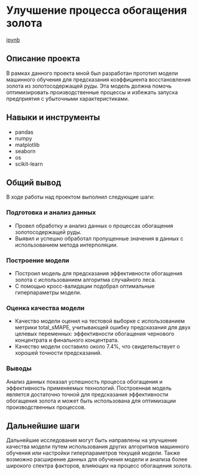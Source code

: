 # Улучшение процесса обогащения золота

[ipynb](https://github.com/yaroslav-korobkov/Portfolio/blob/main/Gold_Recovery/gold_recovery.ipynb)

## Описание проекта

В рамках данного проекта мной был разработан прототип модели машинного обучения для предсказания коэффициента восстановления золота из золотосодержащей руды. Эта модель должна помочь оптимизировать производственные процессы и избежать запуска предприятия с убыточными характеристиками.

## Навыки и инструменты

- pandas
- numpy
- matplotlib
- seaborn
- os
- scikit-learn

## Общий вывод

В ходе работы над проектом выполнил следующие шаги:

### Подготовка и анализ данных

- Провел обработку и анализ данных о процессах обогащения золотосодержащей руды.
- Выявил и успешно обработал пропущенные значения в данных с использованием метода интерполяции.

### Построение модели

- Построил модель для предсказания эффективности обогащения золота с использованием алгоритма случайного леса.
- С помощью кросс-валидации подобрал оптимальные гиперпараметры модели.

### Оценка качества модели

- Качество модели оценил на тестовой выборке с использованием метрики total_sMAPE, учитывающей ошибку предсказания для двух целевых переменных: эффективности обогащения чернового концентрата и финального концентрата.
-  Качество модели составило около 7.4%, что свидетельствует о хорошей точности предсказаний.

### Выводы

Анализ данных показал успешность процесса обогащения и эффективность применяемых технологий. Построенная модель является достаточно точной для предсказания эффективности обогащения золота и может быть использована для оптимизации производственных процессов.

## Дальнейшие шаги

Дальнейшие исследования могут быть направлены на улучшение качества модели путем использования других алгоритмов машинного обучения или настройки гиперпараметров текущей модели. Также возможно расширение данных для обучения модели и анализа более широкого спектра факторов, влияющих на процесс обогащения золота.
